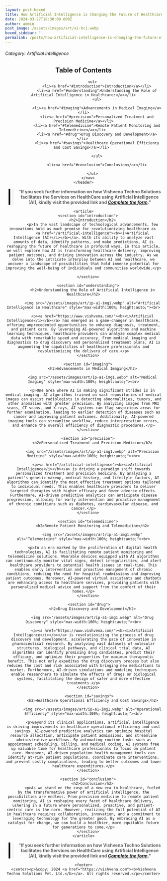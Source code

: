 ```yaml
---
layout: post-boxed
title: How Artificial Intelligence is Changing the Future of Healthcare
date: 2024-03-27T18:30:00.000Z
author: admin
post_image: /assets/images/art/ai-hc1.webp
boxed_sidebar: ''
permalink: /posts/how-artificial-intelligence-is-changing-the-future-of-healthcare
---
```


###### Category: Artificial Intelligence

<html lang="en">
<head>
    <meta charset="UTF-8">
    <meta name="viewport" content="width=device-width, initial-scale=1.0">
    <title><h1>How Artificial Intelligence is Changing the Future of Healthcare</h1></title>
    <meta name="description" content="Explore how artificial intelligence (AI) is revolutionizing the healthcare industry, from diagnosis to treatment, and its impact on the future of healthcare delivery.">
</head>
<body>
    <header>
	<h2>Table of Contents</h2>
       <nav>

```
        <ul>
            <li><a href="#introduction">Introduction</a></li>
            <li><a href="#understanding">Understanding the Role of Artificial Intelligence in Healthcare:</a></li>
			<ul>
			
			<li><a href="#imaging">Advancements in Medical Imaging</a></li>
            <li><a href="#precision">Personalized Treatment and Precision Medicine</a></li>
            <li><a href="#telemedicine">Remote Patient Monitoring and Telemedicine</a></li>	
			<li><a href="#drug">Drug Discovery and Development</a></li>	
			<li><a href="#savings">Healthcare Operational Efficiency and Cost Savings</a></li>	
			
			</ul>
            
			<li><a href="#conclusion">Conclusion</a></li>

        </ul>
    </nav>
</header>
```

<center><blockquote style="position:relative;">
<p><b style="font-size:1em;">"If you seek further information on how Vishvena Techno Solutions facilitates the Services on HealthCare using Artificial Intelligence [AI], kindly visit the provided link and <a href="/contact"><i>Complete the form</i></a>."</b></p>
<div style="position:absolute; top:0; bottom:0; left:-15px; border-left:5px solid black;"></div>
</blockquote></center>

```
<article>
    <section id="introduction">
        <h2>Introduction</h2>
        <p>In the vast landscape of technological advancements, few innovations hold as much promise for revolutionizing healthcare as 
		<a href="/artificial-intelligence"><b><i>Artificial Intelligence (AI)</i></b></a>. With its ability to analyze vast amounts of data, identify patterns, and make predictions, AI is reshaping the future of healthcare in profound ways. In this article, we will explore how AI is transforming healthcare delivery, improving patient outcomes, and driving innovation across the industry. As we delve into the intricate interplay between AI and healthcare, we uncover a landscape of possibilities that hold immense potential for improving the well-being of individuals and communities worldwide.</p>
		
    </section>

    <section id="understanding">
        <h2>Understanding the Role of Artificial Intelligence in Healthcare</h2>
		
		<img src="/assets/images/art/ip-a1-img1.webp" alt="Artificial Intelligence in Healthcare" style="max-width:100%; height:auto;"><br>
		
        <p><a href="https://www.vishvena.com/"><b><i>Artificial Intelligence</i></b></a> has emerged as a game-changer in healthcare, offering unprecedented opportunities to enhance diagnosis, treatment, and patient care. By leveraging AI-powered algorithms and machine learning techniques, healthcare providers can analyze complex medical data with remarkable speed and accuracy. From medical imaging and diagnostics to drug discovery and personalized treatment plans, AI is augmenting the capabilities of healthcare professionals and revolutionizing the delivery of care.</p>
    </section>

    <section id="imaging">
        <h2>Advancements in Medical Imaging</h2>
		
		<img src="/assets/images/art/ip-a1-img1.webp" alt="Medical Imaging" style="max-width:100%; height:auto;"><br>
		
        <p>One area where AI is making significant strides is in medical imaging. AI algorithms trained on vast repositories of medical images can assist radiologists in detecting abnormalities, tumors, and other anomalies with greater precision. By analyzing images from MRI scans, CT scans, and X-rays, AI systems can flag suspicious areas for further examination, leading to earlier detection of diseases such as cancer and improving patient outcomes. Additionally, AI-powered imaging tools can streamline workflow, reduce interpretation errors, and enhance the overall efficiency of diagnostic procedures.</p>
    </section>

    <section id="precision">
        <h2>Personalized Treatment and Precision Medicine</h2>
		
		<img src="/assets/images/art/ip-a1-img1.webp" alt="Precision Medicine" style="max-width:100%; height:auto;"><br>
		
        <p><a href="/artificial-intelligence"><b><i>Artificial Intelligence</i></b></a> is driving a paradigm shift towards personalized treatment and precision medicine. By analyzing a patient's genetic makeup, medical history, and lifestyle factors, AI algorithms can identify the most effective treatment options tailored to individual needs. This enables healthcare providers to deliver targeted therapies with higher efficacy and fewer adverse effects. Furthermore, AI-driven predictive analytics can anticipate disease progression, allowing for early intervention and proactive management of chronic conditions such as diabetes, cardiovascular disease, and cancer.</p>
    </section>

    <section id="telemedicine">
        <h2>Remote Patient Monitoring and Telemedicine</h2>
		
		<img src="/assets/images/art/ip-a1-img1.webp" alt="Telemedicine" style="max-width:100%; height:auto;"><br>
		
        <p>In an era marked by the proliferation of digital health technologies, AI is facilitating remote patient monitoring and telemedicine solutions. Wearable devices equipped with AI algorithms can continuously monitor vital signs, detect irregularities, and alert healthcare providers to potential health issues in real-time. This enables early intervention and proactive management of chronic conditions, reducing the need for hospital readmissions and improving patient outcomes. Moreover, AI-powered virtual assistants and chatbots are enhancing access to healthcare services, providing patients with personalized medical advice and support from the comfort of their homes.</p>
    </section>
	
	 <section id="drug">
        <h2>Drug Discovery and Development</h2>
		
		<img src="/assets/images/art/ip-a1-img1.webp" alt="Drug Discovery" style="max-width:100%; height:auto;"><br>
		
        <p><a href="https://www.vishvena.com/"><b><i>Artificial Intelligence</i></b></a> is revolutionizing the process of drug discovery and development, accelerating the pace of innovation in pharmaceutical research. By analyzing vast datasets of molecular structures, biological pathways, and clinical trial data, AI algorithms can identify promising drug candidates, predict their efficacy, and optimize their properties for maximum therapeutic benefit. This not only expedites the drug discovery process but also reduces the cost and risk associated with bringing new medications to market. Furthermore, AI-driven simulations and modeling techniques enable researchers to simulate the effects of drugs on biological systems, facilitating the design of safer and more effective treatments.</p>
    </section>
	
	 <section id="savings">
        <h2>Healthcare Operational Efficiency and Cost Savings</h2>
		
		<img src="/assets/images/art/ip-a1-img1.webp" alt="Operational Efficiency" style="max-width:100%; height:auto;"><br>
		
        <p>Beyond its clinical applications, artificial intelligence is driving improvements in healthcare operational efficiency and cost savings. AI-powered predictive analytics can optimize hospital resource allocation, anticipate patient admissions, and streamline administrative workflows. By automating routine tasks such as appointment scheduling, billing, and medical coding, AI systems free up valuable time for healthcare professionals to focus on patient care. Moreover, AI-driven population health management tools can identify at-risk patient populations, coordinate care interventions, and prevent costly complications, leading to better outcomes and lower healthcare expenditures.</p>
    </section>
	
	<section id="conclusion">
		<h2>Conclusion</h2>
		<p>As we stand on the cusp of a new era in healthcare, fueled by the transformative power of artificial intelligence, the possibilities are endless. From precision medicine to remote patient monitoring, AI is reshaping every facet of healthcare delivery, ushering in a future where personalized, proactive, and patient-centric care is the norm. However, realizing the full potential of AI in healthcare requires collaboration, innovation, and a commitment to leveraging technology for the greater good. By embracing AI as a catalyst for change, we can build a healthier, more equitable future for generations to come.</p>
	</section>
</article>
```

<center><blockquote style="position:relative;">
<p><b style="font-size:1em;">"If you seek further information on how Vishvena Techno Solutions facilitates the Services on HealthCare using Artificial Intelligence [AI], kindly visit the provided link and <a href="/contact"><i>Complete the form</i></a>."</b></p>
<div style="position:absolute; top:0; bottom:0; left:-15px; border-left:5px solid black;"></div>
</blockquote></center>

```
<footer>
<center><p>&copy; 2024 <a href="https://vishvena.com"><b>Vishvena Techno Solutions Pvt. Ltd.</b></a>. All rights reserved.</p></center>
```

</footer>
</body>
</html>
